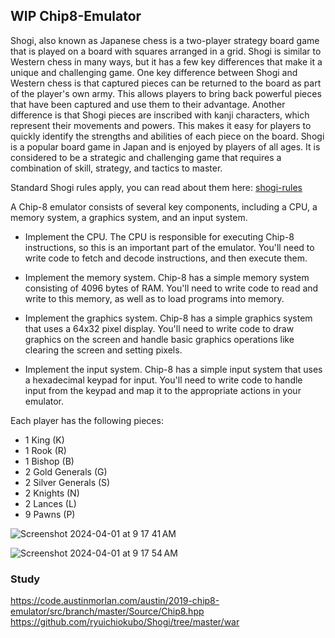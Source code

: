 ## WIP Chip8-Emulator

Shogi, also known as Japanese chess is a two-player strategy board game that is played on a board with squares arranged in a grid. Shogi is similar to Western chess in many ways, but it has a few key differences that make it a unique and challenging game.
One key difference between Shogi and Western chess is that captured pieces can be returned to the board as part of the player's own army. This allows players to bring back powerful pieces that have been captured and use them to their advantage.
Another difference is that Shogi pieces are inscribed with kanji characters, which represent their movements and powers. This makes it easy for players to quickly identify the strengths and abilities of each piece on the board.
Shogi is a popular board game in Japan and is enjoyed by players of all ages. It is considered to be a strategic and challenging game that requires a combination of skill, strategy, and tactics to master. 

Standard Shogi rules apply, you can read about them here: [shogi-rules](https://www.shogi.cz/en/rules)


A Chip-8 emulator consists of several key components, including a CPU, a memory system, a graphics system, and an input system. 

* Implement the CPU. The CPU is responsible for executing Chip-8 instructions, so this is an important part of the emulator. You'll need to write code to fetch and decode instructions, and then execute them.

* Implement the memory system. Chip-8 has a simple memory system consisting of 4096 bytes of RAM. You'll need to write code to read and write to this memory, as well as to load programs into memory.

* Implement the graphics system. Chip-8 has a simple graphics system that uses a 64x32 pixel display. You'll need to write code to draw graphics on the screen and handle basic graphics operations like clearing the screen and setting pixels.

* Implement the input system. Chip-8 has a simple input system that uses a hexadecimal keypad for input. You'll need to write code to handle input from the keypad and map it to the appropriate actions in your emulator.

Each player has the following pieces:

* 1 King (K)
* 1 Rook (R)
* 1 Bishop (B)
* 2 Gold Generals (G)
* 2 Silver Generals (S)
* 2 Knights (N)
* 2 Lances (L)
* 9 Pawns (P)

![Screenshot 2024-04-01 at 9 17 41 AM](https://github.com/acsoteldo/Chip8-Emulator/assets/76544489/b902d980-5ae2-4c25-aadc-798a774f964a)

![Screenshot 2024-04-01 at 9 17 54 AM](https://github.com/acsoteldo/Chip8-Emulator/assets/76544489/e879ea7d-6667-43c2-95ae-d1597d7a841d)


### Study

https://code.austinmorlan.com/austin/2019-chip8-emulator/src/branch/master/Source/Chip8.hpp
https://github.com/ryuichiokubo/Shogi/tree/master/war
